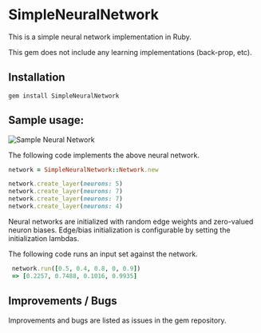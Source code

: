 # SimpleNeuralNetwork

This is a simple neural network implementation in Ruby.

This gem does not include any learning implementations (back-prop, etc).

## Installation

```
gem install SimpleNeuralNetwork
```

## Sample usage:

![Sample Neural Network](https://cdn-images-1.medium.com/max/1600/0*IUWJ5oJ_z6AiG7Ja.jpg)

The following code implements the above neural network.

```ruby
network = SimpleNeuralNetwork::Network.new

network.create_layer(neurons: 5)
network.create_layer(neurons: 7)
network.create_layer(neurons: 7)
network.create_layer(neurons: 4)
```

Neural networks are initialized with random edge weights and zero-valued neuron biases. Edge/bias initialization is configurable by setting the initialization lambdas.

The following code runs an input set against the network.

```ruby
 network.run([0.5, 0.4, 0.8, 0, 0.9])
 => [0.2257, 0.7488, 0.1016, 0.9935]
```

## Improvements / Bugs
Improvements and bugs are listed as issues in the gem repository.
